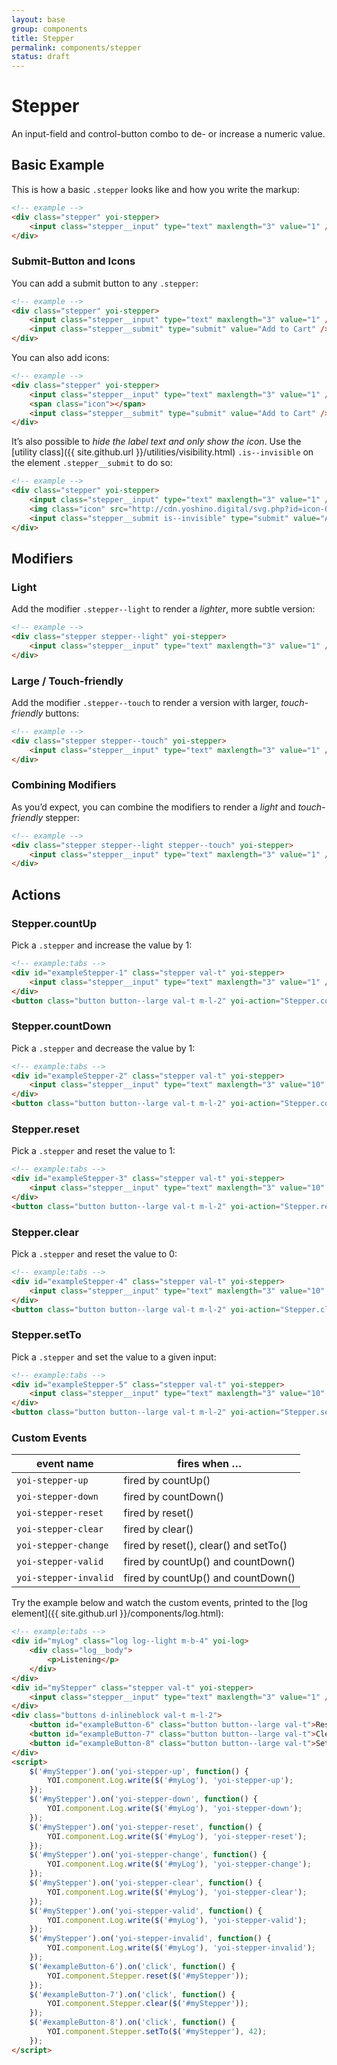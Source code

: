 ```yaml
---
layout: base
group: components
title: Stepper
permalink: components/stepper
status: draft
---
```


# Stepper

<p class="intro">An input-field and control-button combo to de- or increase a numeric value.</p>

## Basic Example

This is how a basic `.stepper` looks like and how you write the markup:

```html
<!-- example -->
<div class="stepper" yoi-stepper>
    <input class="stepper__input" type="text" maxlength="3" value="1" />
</div>
```

### Submit-Button and Icons

You can add a submit button to any `.stepper`:

```html
<!-- example -->
<div class="stepper" yoi-stepper>
    <input class="stepper__input" type="text" maxlength="3" value="1" />
    <input class="stepper__submit" type="submit" value="Add to Cart" />
</div>
```

You can also add icons:

```html
<!-- example -->
<div class="stepper" yoi-stepper>
    <input class="stepper__input" type="text" maxlength="3" value="1" />
    <span class="icon"></span>
    <input class="stepper__submit" type="submit" value="Add to Cart" />
</div>
```

It’s also possible to *hide the label text and only show the icon*. Use the [utility class]({{ site.github.url }}/utilities/visibility.html) `.is--invisible` on the element `.stepper__submit` to do so:

```html
<!-- example -->
<div class="stepper" yoi-stepper>
    <input class="stepper__input" type="text" maxlength="3" value="1" />
    <img class="icon" src="http://cdn.yoshino.digital/svg.php?id=icon-026" yoi-icon />
    <input class="stepper__submit is--invisible" type="submit" value="Add to Cart" />
</div>
```

## Modifiers

### Light

Add the modifier `.stepper--light` to render a *lighter*, more subtle version:

```html
<!-- example -->
<div class="stepper stepper--light" yoi-stepper>
    <input class="stepper__input" type="text" maxlength="3" value="1" />
</div>
```

### Large / Touch-friendly

Add the modifier `.stepper--touch` to render a version with larger, *touch-friendly* buttons:

```html
<!-- example -->
<div class="stepper stepper--touch" yoi-stepper>
    <input class="stepper__input" type="text" maxlength="3" value="1" />
</div>
```

### Combining Modifiers

As you’d expect, you can combine the modifiers to render a *light* and *touch-friendly* stepper:

```html
<!-- example -->
<div class="stepper stepper--light stepper--touch" yoi-stepper>
    <input class="stepper__input" type="text" maxlength="3" value="1" />
</div>
```

## Actions

### Stepper.countUp

Pick a `.stepper` and increase the value by 1:

```html
<!-- example:tabs -->
<div id="exampleStepper-1" class="stepper val-t" yoi-stepper>
    <input class="stepper__input" type="text" maxlength="3" value="1" />
</div>
<button class="button button--large val-t m-l-2" yoi-action="Stepper.countUp:#exampleStepper-1;">Count Up</button>
```

### Stepper.countDown

Pick a `.stepper` and decrease the value by 1:

```html
<!-- example:tabs -->
<div id="exampleStepper-2" class="stepper val-t" yoi-stepper>
    <input class="stepper__input" type="text" maxlength="3" value="10" />
</div>
<button class="button button--large val-t m-l-2" yoi-action="Stepper.countDown:#exampleStepper-2;">Count Down</button>
```

### Stepper.reset

Pick a `.stepper` and reset the value to 1:

```html
<!-- example:tabs -->
<div id="exampleStepper-3" class="stepper val-t" yoi-stepper>
    <input class="stepper__input" type="text" maxlength="3" value="10" />
</div>
<button class="button button--large val-t m-l-2" yoi-action="Stepper.reset:#exampleStepper-3;">Reset</button>
```

### Stepper.clear

Pick a `.stepper` and reset the value to 0:

```html
<!-- example:tabs -->
<div id="exampleStepper-4" class="stepper val-t" yoi-stepper>
    <input class="stepper__input" type="text" maxlength="3" value="10" />
</div>
<button class="button button--large val-t m-l-2" yoi-action="Stepper.clear:#exampleStepper-4;">Clear</button>
```

### Stepper.setTo

Pick a `.stepper` and set the value to a given input:

```html
<!-- example:tabs -->
<div id="exampleStepper-5" class="stepper val-t" yoi-stepper>
    <input class="stepper__input" type="text" maxlength="3" value="10" />
</div>
<button class="button button--large val-t m-l-2" yoi-action="Stepper.setTo:#exampleStepper-5, 42;">Set to 42</button>
```

### Custom Events

| event name            | fires when …                          |
| --------------------- | ------------------------------------- |
| `yoi-stepper-up`      | fired by countUp()                    |
| `yoi-stepper-down`    | fired by countDown()                  |
| `yoi-stepper-reset`   | fired by reset()                      |
| `yoi-stepper-clear`   | fired by clear()                      |
| `yoi-stepper-change`  | fired by reset(), clear() and setTo() |
| `yoi-stepper-valid`   | fired by countUp() and countDown()    |
| `yoi-stepper-invalid` | fired by countUp() and countDown()    |

Try the example below and watch the custom events, printed to the [log element]({{ site.github.url }}/components/log.html):

```html
<!-- example:tabs -->
<div id="myLog" class="log log--light m-b-4" yoi-log>
    <div class="log__body">
        <p>Listening</p>
    </div>
</div>
<div id="myStepper" class="stepper val-t" yoi-stepper>
    <input class="stepper__input" type="text" maxlength="3" value="1" />
</div>
<div class="buttons d-inlineblock val-t m-l-2">
    <button id="exampleButton-6" class="button button--large val-t">Reset</button>
    <button id="exampleButton-7" class="button button--large val-t">Clear</button>
    <button id="exampleButton-8" class="button button--large val-t">Set to 42</button>
</div>
<script>
    $('#myStepper').on('yoi-stepper-up', function() {
        YOI.component.Log.write($('#myLog'), 'yoi-stepper-up');
    });
    $('#myStepper').on('yoi-stepper-down', function() {
        YOI.component.Log.write($('#myLog'), 'yoi-stepper-down');
    });
    $('#myStepper').on('yoi-stepper-reset', function() {
        YOI.component.Log.write($('#myLog'), 'yoi-stepper-reset');
    });
    $('#myStepper').on('yoi-stepper-change', function() {
        YOI.component.Log.write($('#myLog'), 'yoi-stepper-change');
    });
    $('#myStepper').on('yoi-stepper-clear', function() {
        YOI.component.Log.write($('#myLog'), 'yoi-stepper-clear');
    });
    $('#myStepper').on('yoi-stepper-valid', function() {
        YOI.component.Log.write($('#myLog'), 'yoi-stepper-valid');
    });
    $('#myStepper').on('yoi-stepper-invalid', function() {
        YOI.component.Log.write($('#myLog'), 'yoi-stepper-invalid');
    });
    $('#exampleButton-6').on('click', function() {
        YOI.component.Stepper.reset($('#myStepper'));
    });
    $('#exampleButton-7').on('click', function() {
        YOI.component.Stepper.clear($('#myStepper'));
    });
    $('#exampleButton-8').on('click', function() {
        YOI.component.Stepper.setTo($('#myStepper'), 42);
    });
</script>
```
